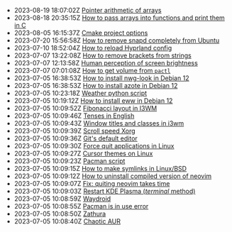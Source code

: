 * 2023-08-19 18:07:02Z [Pointer arithmetic of arrays](../30)
* 2023-08-18 20:35:15Z [How to pass arrays into functions and print them in C](../28)
* 2023-08-05 16:15:37Z [Cmake project options](../27)
* 2023-07-20 15:56:58Z [How to remove snapd completely from Ubuntu](../26)
* 2023-07-10 18:52:04Z [How to reload Hyprland config](../24)
* 2023-07-07 13:22:08Z [How to remove brackets from strings](../23)
* 2023-07-07 12:13:58Z [Human perception of screen brightness](../22)
* 2023-07-07 07:01:08Z [How to get volume from `pactl`](../21)
* 2023-07-05 16:38:53Z [How to install nwg-look in Debian 12](../20)
* 2023-07-05 16:38:53Z [How to install azote in Debian 12](../19)
* 2023-07-05 10:23:18Z [Weather python script](../10)
* 2023-07-05 10:19:12Z [How to install eww in Debian 12](../18)
* 2023-07-05 10:09:52Z [Fibonacci layout in I3WM](../9)
* 2023-07-05 10:09:46Z [Tenses in English](../8)
* 2023-07-05 10:09:43Z [Window titles and classes in i3wm](../7)
* 2023-07-05 10:09:39Z [Scroll speed Xorg](../6)
* 2023-07-05 10:09:36Z [Git's default editor](../5)
* 2023-07-05 10:09:30Z [Force quit applications in Linux](../4)
* 2023-07-05 10:09:27Z [Cursor themes on Linux](../3)
* 2023-07-05 10:09:23Z [Pacman script](../2)
* 2023-07-05 10:09:15Z [How to make symlinks in Linux/BSD ](../17)
* 2023-07-05 10:09:12Z [How to uninstall compiled version of neovim](../16)
* 2023-07-05 10:09:07Z [Fix: quiting neovim takes time](../15)
* 2023-07-05 10:09:03Z [Restart KDE Plasma (*terminal* method)](../14)
* 2023-07-05 10:08:59Z [Waydroid](../13)
* 2023-07-05 10:08:55Z [Pacman is in use error](../12)
* 2023-07-05 10:08:50Z [Zathura](../11)
* 2023-07-05 10:08:40Z [Chaotic AUR](../1)
